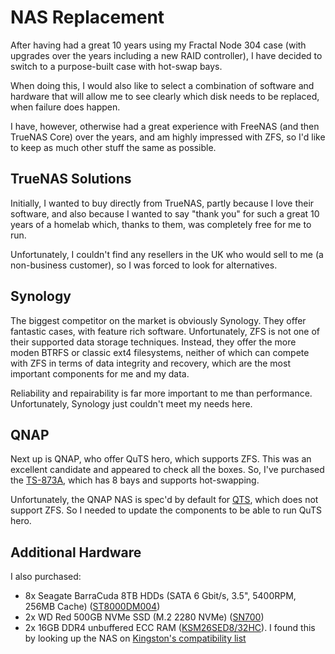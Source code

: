 # NAS Replacement

After having had a great 10 years using my Fractal Node 304 case (with upgrades over the years including a new RAID controller), I have decided to switch to a purpose-built case with hot-swap bays. 

When doing this, I would also like to select a combination of software and hardware that will allow me to see clearly which disk needs to be replaced, when failure does happen.

I have, however, otherwise had a great experience with FreeNAS (and then TrueNAS Core) over the years, and am highly impressed with ZFS, so I'd like to keep as much other stuff the same as possible.

<!-- truncate -->

## TrueNAS Solutions

Initially, I wanted to buy directly from TrueNAS, partly because I love their software, and also because I wanted to say "thank you" for such a great 10 years of a homelab which, thanks to them, was completely free for me to run. 

Unfortunately, I couldn't find any resellers in the UK who would sell to me (a non-business customer), so I was forced to look for alternatives.

## Synology

The biggest competitor on the market is obviously Synology. They offer fantastic cases, with feature rich software. Unfortunately, ZFS is not one of their supported data storage techniques. Instead, they offer the more moden BTRFS or classic ext4 filesystems, neither of which can compete with ZFS in terms of data integrity and recovery, which are the most important components for me and my data.

Reliability and repairability is far more important to me than performance. Unfortunately, Synology just couldn't meet my needs here. 

## QNAP

Next up is QNAP, who offer QuTS hero, which supports ZFS. This was an excellent candidate and appeared to check all the boxes. So, I've purchased the [TS-873A](https://www.qnap.com/en/product/ts-873a), which has 8 bays and supports hot-swapping. 

Unfortunately, the QNAP NAS is spec'd by default for [QTS](https://www.qnap.com/en-uk/operating-system/qts), which does not support ZFS. So I needed to update the components to be able to run QuTS hero.

## Additional Hardware

I also purchased:
- 8x Seagate BarraCuda 8TB HDDs (SATA 6 Gbit/s, 3.5", 5400RPM, 256MB Cache) ([ST8000DM004](https://www.amazon.co.uk/dp/B075WYBQXJ))
- 2x WD Red 500GB NVMe SSD (M.2 2280 NVMe) ([SN700](https://www.amazon.co.uk/dp/B09H1SCQFQ))
- 2x 16GB DDR4 unbuffered ECC RAM ([KSM26SED8/32HC](https://www.kingstonmemoryshop.co.uk/kingston-ksm26sed8-32hc-32gb-ddr4-2666mt-s-ecc-unbuffered-ram-memory-sodimm)). I found this by looking up the NAS on [Kingston's compatibility list](https://www.kingston.com/unitedkingdom/en/memory/search/model/103375/qnap-nas-servers-ts-873a)
